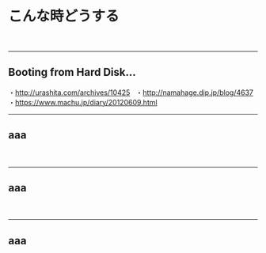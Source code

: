 
# こんな時どうする
　  
- - - 

## Booting from Hard Disk...
・http://urashita.com/archives/10425  
・http://namahage.dip.jp/blog/4637  
・https://www.machu.jp/diary/20120609.html
　  
- - - 

## aaa


　  
- - - 

## aaa


　  
- - - 

## aaa




